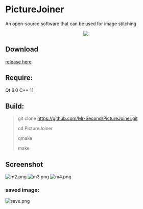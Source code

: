 # PictureJoiner
An open-source software that can be used for image stitching

<div align="center">
    <img src="https://img1.imgtp.com/2023/05/19/WYK0Yrw4.png"/>
</div>

## Download
<a href="https://github.com/Mr-Second/PictureJoiner/releases/tag/v1.0.0" title="release"> release here </a>

## Require:
Qt 6.0 
C++ 11

## Build:
> git clone https://github.com/Mr-Second/PictureJoiner.git
> 
> cd PictureJoiner
> 
> qmake
> 
> make

## Screenshot
![m2.png](https://img1.imgtp.com/2023/05/19/bZ0P4OxJ.png)
![m3.png](https://img1.imgtp.com/2023/05/19/QNWuCNzY.png)
![m4.png](https://img1.imgtp.com/2023/05/19/vLaJYhwD.png)

### saved image: 

![save.png](https://img1.imgtp.com/2023/05/19/TZQpz4DK.png)